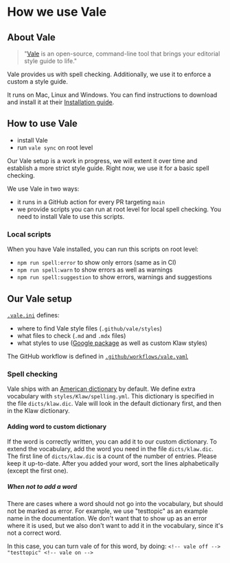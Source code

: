 # How we use Vale

## About Vale

> "[Vale](https://vale.sh/) is an open-source, command-line tool that brings your editorial style guide to life."

Vale provides us with spell checking. Additionally, we use it to enforce a custom a style guide.

It runs on Mac, Linux and Windows. You can find instructions to download and install it at
their [Installation guide](https://vale.sh/docs/vale-cli/installation/).

## How to use Vale

- install Vale
- run `vale sync` on root level

Our Vale setup is a work in progress, we will extent it over time and establish a more strict style guide. Right now, we
use it for a basic spell checking.

We use Vale in two ways:

- it runs in a GitHub action for every PR targeting `main`
- we provide scripts you can run at root level for local spell checking. You need to install Vale to use this scripts.

### Local scripts

When you have Vale installed, you can run this scripts on root level:

- `npm run spell:error` to show only errors (same as in CI)
- `npm run spell:warn` to show errors as well as warnings
- `npm run spell:suggestion` to show errors, warnings and suggestions

## Our Vale setup

[`.vale.ini`](../../.vale.ini) defines:

- where to find Vale style files (`.github/vale/styles`)
- what files to check (`.md` and `.mdx` files)
- what styles to use ([Google package](https://vale.sh/hub/google/) as well as custom Klaw styles)

The GitHub workflow is defined in [`.github/workflows/vale.yaml`](../workflows/vale.yaml)

### Spell checking

Vale ships with an [American dictionary](https://github.com/errata-ai/en_US-web) by default. We define extra vocabulary
with `styles/Klaw/spelling.yml`. This dictionary is specified in the file `dicts/klaw.dic`. Vale will look in the
default dictionary first, and then in the Klaw dictionary.

#### Adding word to custom dictionary

If the word is correctly written, you can add it to our custom dictionary. To extend the vocabulary, add the word you
need in the file `dicts/klaw.dic`. The first line of `dicts/klaw.dic` is a count of the number of entries. Please keep
it up-to-date. After you added your word, sort the lines alphabetically (except the first one).

##### When not to add a word

There are cases where a word should not go into the vocabulary, but should not be marked as error. For example, we
use <!-- vale off --> "testtopic" <!-- vale on --> as an example name in the documentation. We don't want that to show
up as an error where it is used, but we
also don't want to add it in the vocabulary, since it's not a correct word.

In this case, you can turn vale of for this word, by doing: `<!-- vale off --> "testtopic" <!-- vale on -->`
